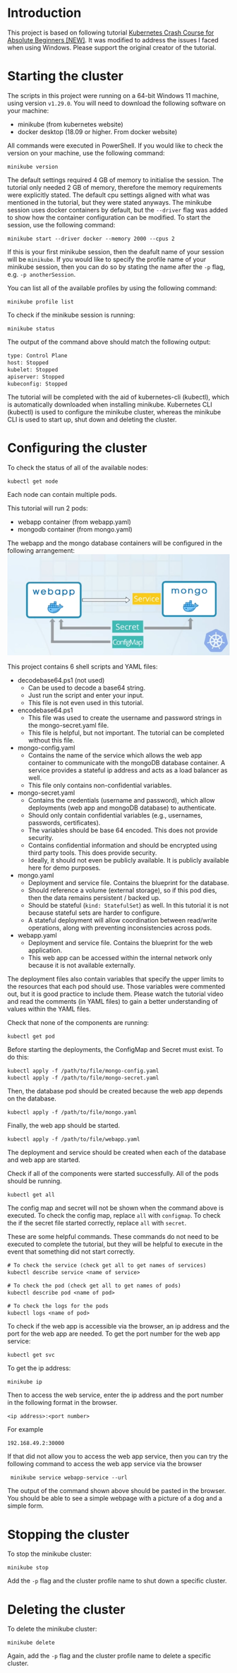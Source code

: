 # Introduction
This project is based on following tutorial [Kubernetes Crash Course for Absolute Beginners [NEW]](https://www.youtube.com/watch?v=s_o8dwzRlu4). It was modified to address the issues I faced when using Windows. Please support the original creator of the tutorial.

# Starting the cluster
The scripts in this project were running on a 64-bit Windows 11 machine, using version `v1.29.0`. You will need to download the following software on your machine:
- minikube (from kubernetes website)
- docker desktop (18.09 or higher. From docker website)

All commands were executed in PowerShell. If you would like to check the version on your machine, use the following command:
```
minikube version
```

The default settings required 4 GB of memory to initialise the session. The tutorial only needed 2 GB of memory, therefore the memory requirements were explicitly stated. The default cpu settings aligned with what was mentioned in the tutorial, but they were stated anyways. The minikube session uses docker containers by default, but the `--driver` flag was added to show how the container configuration can be modified. To start the session, use the following command:
```
minikube start --driver docker --memory 2000 --cpus 2
```

If this is your first minikube session, then the deafult name of your session will be `minikube`. If you would like to specify the profile name of your minikube session, then you can do so by stating the name after the `-p` flag, e.g. `-p anotherSession`.

You can list all of the available profiles by using the following command:
```
minikube profile list
```

To check if the minikube session is running:
```
minikube status
```

The output of the command above should match the following output:
```
type: Control Plane
host: Stopped
kubelet: Stopped
apiserver: Stopped
kubeconfig: Stopped
```

The tutorial will be completed with the aid of kubernetes-cli (kubectl), which is automatically downloaded when installing minikube. Kubernetes CLI (kubectl) is used to configure the minikube cluster, whereas the minikube CLI is used to start up, shut down and deleting the cluster.

# Configuring the cluster
To check the status of all of the available nodes:
```
kubectl get node
```
Each node can contain multiple pods.

This tutorial will run 2 pods:
- webapp container (from webapp.yaml)
- mongodb container (from mongo.yaml)

The webapp and the mongo database containers will be configured in the following arrangement:
![Architecture](./architecture.png)

This project contains 6 shell scripts and YAML files:
- decodebase64.ps1 (not used)
    - Can be used to decode a base64 string.
    - Just run the script and enter your input.
    - This file is not even used in this tutorial.
- encodebase64.ps1
    - This file was used to create the username and password strings in the mongo-secret.yaml file.
    - This file is helpful, but not important. The tutorial can be completed without this file.
- mongo-config.yaml
    - Contains the name of the service which allows the web app container to communicate with the mongoDB database container. A service provides a stateful ip address and acts as a load balancer as well.
    - This file only contains non-confidential variables.
- mongo-secret.yaml
    - Contains the credentials (username and password), which allow deployments (web app and mongoDB database) to authenticate.
    - Should only contain confidential variables (e.g., usernames, passwords, certificates).
    - The variables should be base 64 encoded. This does not provide security.
    - Contains confidential information and should be encrypted using third party tools. This does provide security.
    - Ideally, it should not even be publicly available. It is publicly available here for demo purposes.
- mongo.yaml
    - Deployment and service file. Contains the blueprint for the database.
    - Should reference a volume (external storage), so if this pod dies, then the data remains persistent / backed up.
    - Should be stateful (`kind: StatefulSet`) as well. In this tutorial it is not because stateful sets are harder to configure.
    - A stateful deployment will allow coordination between read/write operations, along with preventing inconsistencies across pods.
- webapp.yaml
    - Deployment and service file. Contains the blueprint for the web application.
    - This web app can be accessed within the internal network only because it is not available externally.

The deployment files also contain variables that specify the upper limits to the resources that each pod should use. Those variables were commented out, but it is good practice to include them. Please watch the tutorial video and read the comments (in YAML files) to gain a better understanding of values within the YAML files.

Check that none of the components are running:
```
kubectl get pod
```

Before starting the deployments, the ConfigMap and Secret must exist. To do this:
```
kubectl apply -f /path/to/file/mongo-config.yaml
kubectl apply -f /path/to/file/mongo-secret.yaml
```

Then, the database pod should be created because the web app depends on the database.
```
kubectl apply -f /path/to/file/mongo.yaml
```

Finally, the web app should be started.
```
kubectl apply -f /path/to/file/webapp.yaml
```

The deployment and service should be created when each of the database and web app are started.

Check if all of the components were started successfully. All of the pods should be running.
```
kubectl get all
```

The config map and secret will not be shown when the command above is executed. To check the config map, replace `all` with `configmap`. To check the if the secret file started correctly, replace `all` with `secret`.

These are some helpful commands. These commands do not need to be executed to complete the tutorial, but they will be helpful to execute in the event that something did not start correctly.
```
# To check the service (check get all to get names of services)
kubectl describe service <name of service>
```
```
# To check the pod (check get all to get names of pods)
kubectl describe pod <name of pod>
```
```
# To check the logs for the pods
kubectl logs <name of pod>
```

To check if the web app is accessible via the browser, an ip address and the port for the web app are needed. To get the port number for the web app service:
```
kubectl get svc
```

To get the ip address:
```
minikube ip
```

Then to access the web service, enter the ip address and the port number in the following format in the browser.
```
<ip address>:<port number>
```
For example
```
192.168.49.2:30000
```

If that did not allow you to access the web app service, then you can try the following command to access the web app service via the browser
```
 minikube service webapp-service --url
```

The output of the command shown above should be pasted in the browser. You should be able to see a simple webpage with a picture of a dog and a simple form.

# Stopping the cluster
To stop the minikube cluster:
```
minikube stop
```

Add the `-p` flag and the cluster profile name to shut down a specific cluster.

# Deleting the cluster
To delete the minikube cluster:
```
minikube delete
```
Again, add the `-p` flag and the cluster profile name to delete a specific cluster.